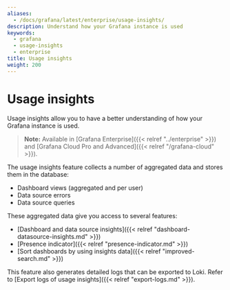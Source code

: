 ```yaml
---
aliases:
  - /docs/grafana/latest/enterprise/usage-insights/
description: Understand how your Grafana instance is used
keywords:
  - grafana
  - usage-insights
  - enterprise
title: Usage insights
weight: 200
---
```


# Usage insights

Usage insights allow you to have a better understanding of how your Grafana instance is used.

> **Note:** Available in [Grafana Enterprise]({{< relref "../enterprise" >}}) and [Grafana Cloud Pro and Advanced]({{< relref "/grafana-cloud" >}}).

The usage insights feature collects a number of aggregated data and stores them in the database:

- Dashboard views (aggregated and per user)
- Data source errors
- Data source queries

These aggregated data give you access to several features:

- [Dashboard and data source insights]({{< relref "dashboard-datasource-insights.md" >}})
- [Presence indicator]({{< relref "presence-indicator.md" >}})
- [Sort dashboards by using insights data]({{< relref "improved-search.md" >}})

This feature also generates detailed logs that can be exported to Loki. Refer to [Export logs of usage insights]({{< relref "export-logs.md" >}}).
